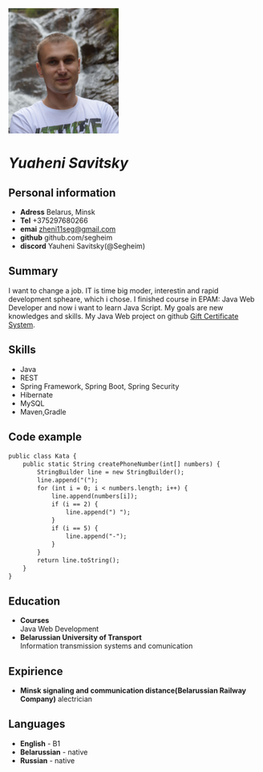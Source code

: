 <img src="/img/Evgeni.jpg" width="220" height="250" />

# ***Yuaheni Savitsky***

## Personal information  
* **Adress**  Belarus, Minsk  
* **Tel**  +375297680266  
* **emai**  zheni11seg@gmail.com  
* **github**  github.com/segheim  
* **discord**  Yauheni Savitsky(@Segheim)  

## Summary

I want to change a job. IT is time big moder, interestin and rapid development spheare, which i chose.  I finished course in EPAM: Java Web Developer  and now i want to learn Java Script. My goals are new knowledges and skills. My Java Web project on github [Gift Certificate System](https://github.com/segheim/MJCSchool).

## Skills

* Java  
* REST  
* Spring Framework, Spring Boot, Spring Security  
* Hibernate  
* MySQL  
* Maven,Gradle  

## Code example
```
public class Kata {
    public static String createPhoneNumber(int[] numbers) {
        StringBuilder line = new StringBuilder();
        line.append("(");
        for (int i = 0; i < numbers.length; i++) {
            line.append(numbers[i]);
            if (i == 2) {
                line.append(") ");
            }
            if (i == 5) {
                line.append("-");
            }
        }
        return line.toString();
    }
}
```
## Education

* **Courses**  
Java Web Development  
* **Belarussian University of Transport**  
Information transmission systems and comunication  

## Expirience

* **Minsk signaling and communication distance(Belarussian Railway Company)**
alectrician

## Languages

* **English** - B1  
* **Belarussian** - native  
* **Russian** - native  
